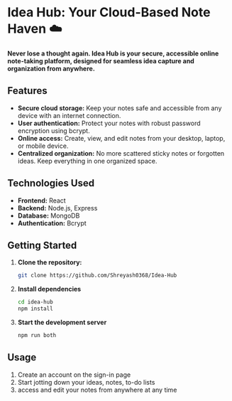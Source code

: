 # Idea Hub: Your Cloud-Based Note Haven ☁️ 

**Never lose a thought again. Idea Hub is your secure, accessible online note-taking platform, designed for seamless idea capture and organization from anywhere.**

## Features

- **Secure cloud storage:** Keep your notes safe and accessible from any device with an internet connection.
- **User authentication:** Protect your notes with robust password encryption using bcrypt.
- **Online access:** Create, view, and edit notes from your desktop, laptop, or mobile device.
- **Centralized organization:** No more scattered sticky notes or forgotten ideas. Keep everything in one organized space.

## Technologies Used

- **Frontend:** React
- **Backend:** Node.js, Express
- **Database:** MongoDB
- **Authentication:** Bcrypt

## Getting Started

1. **Clone the repository:**
   ```bash
   git clone https://github.com/Shreyash0368/Idea-Hub

2. **Install dependencies**
   ```bash
   cd idea-hub
   npm install
   
3. **Start the development server**
   ```bash
   npm run both

## Usage
1. Create an account on the sign-in page
2. Start jotting down your ideas, notes, to-do lists
3. access and edit your notes from anywhere at any time  
